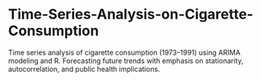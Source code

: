 # Time-Series-Analysis-on-Cigarette-Consumption
Time series analysis of cigarette consumption (1973–1991) using ARIMA modeling and R. Forecasting future trends with emphasis on stationarity, autocorrelation, and public health implications. 

